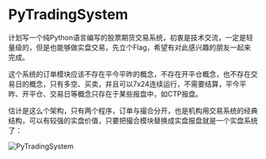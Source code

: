 # PyTradingSystem
计划写一个纯Python语言编写的股票期货交易系统，初衷是技术交流，一定是轻量级的，但是也能够做实盘交易，先立个Flag，希望有对此感兴趣的朋友一起来完成。

这个系统的订单模块应该不存在平今平昨的概念，不存在开平仓概念，也不存在交易日的概念，只有多空、买卖，并且可以7x24连续运行，不需要结算，平今平昨、开平仓、交易日等概念只存在于某些报盘中，如CTP报盘。

估计是这么个架构，只有两个程序，订单与撮合分开，也是机构用交易系统的经典结构，可以有较强的实盘价值，只要把撮合模块替换成实盘报盘就是一个实盘系统了：

![PyTradingSystem](https://user-images.githubusercontent.com/83346523/202885348-9f3f2ac1-1d02-4747-81b6-dafb305a88c5.jpg)

